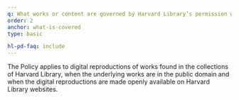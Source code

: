 ```yaml
---
q: What works or content are governed by Harvard Library’s permission waiver?
order: 2
anchor: what-is-covered
type: basic

hl-pd-faq: include
---
```

The Policy applies to digital reproductions of works found in the collections of Harvard Library, when the underlying works are in the public domain and when the digital reproductions are made openly available on Harvard Library websites.

